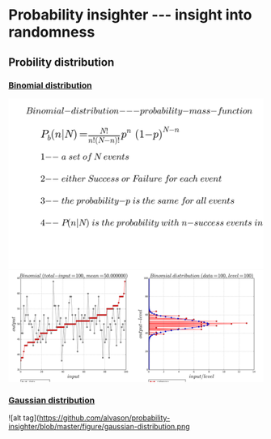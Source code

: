 # Probability insighter --- insight into randomness
## Probility distribution
### [Binomial distribution](https://github.com/alvason/probability-insighter/blob/master/binomial_random_distribution.ipynb)
![alt tag](https://github.com/alvason/probability-insighter/blob/master/figure/binomial-distribution-equation.png)
![alt tag](https://github.com/alvason/probability-insighter/blob/master/figure/binomial-distribution.png)

### [Gaussian distribution](https://github.com/alvason/probability-insighter/blob/master/gaussian_random_distribution.ipynb)
![alt tag](https://github.com/alvason/probability-insighter/blob/master/figure/gaussian-distribution.png
